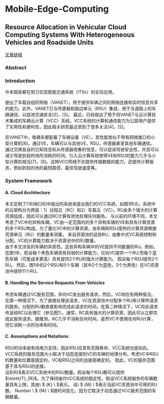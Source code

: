 # Mobile-Edge-Computing

## Resource Allocation in Vehicular Cloud Computing Systems With Heterogeneous Vehicles and Roadside Units

[文章链接](https://ieeexplore.ieee.org/document/7891877)



### Abstract

### Introduction
许多国家都在努力实现智能交通系统（ITSs）的实际应用。

提出了车载自组织网络（VANET），用于提供车辆之间的网络连接和实时信息共享的能力。此外，VANET已与传感器和路边单元（RSU）集成，用于与道路上的车辆通信，以促进交通安全[2]，[3]。 最近，已经提出了用于将VANET与云计算技术集成的车辆云计算（VCC）系统。VCC系统的计算和通信能力为公路用户提供了实用性和便利性，因此相关研究最近受到了很多关注[4]，[5]。

在VANET中，每辆车都配备了车辆设备（VE），其性能类似于带有网络接口的小型计算机[6]。通过VE，车辆可以与其他VE，RSU，传感器甚至其他车辆通信。 通过交换各自的已知信息和从传感器收集的信息，可以促进驾驶安全性，并且可以减少驾驶到目的地所消耗的时间。引入云计算系统使得VE和RSU的能力几乎与小型计算机相当[7]，[8]。这种VCC网络不仅提供传输数据的能力，还提供计算服务，例如到目的地的最短路径，最佳驾驶速度等。

### System Framework

#### A. Cloud Architecture
本文定制了[16]和[28]中提出的系统来提出我们的VCC系统，如图1所示。系统中的云架构分为两层：1）远程云（RC）和2）车载云（VC）。RC由多个强大的计算资源组成，因此可以通过RC计算有效地处理任何服务。 与以前的环境不同，本文考虑了VC中的异构车辆。VC由一定范围内的多个异构车辆的VE和具有计算资源的多个RSU构成。为了量化VC中的计算资源，由车辆和RSU提供的计算资源根据资源单元（RU）的数量来测量。 来自资源池的这些RU，由集中式VC系统控制和分配。VC的计算能力取决于资源池中的RU数量。  
由于本文涉及的车辆的异质性，这些异构车辆中的VE提供不同数量的RU。例如，在图1中，假设每个黑色车辆具有较弱的计算能力，仅向VC提供一个RU;而每个蓝色车辆（可能成本更高）具有提供2个RU的强大计算能力。 假设每个RSU提供2个RU。 然后，图1中的2个RSU和5个车辆（其中2个为蓝色，3个为黑色）在VC资源池中提供11个RU。

#### B. Handling the Service Requests From Vehicles
考虑车辆通过VC服务范围，并向VC发出服务请求。然后，VC响应有两种情况。 在第一种情况下，为了直接处理该请求，VC在资源池中分配多个RU来计算所请求的服务。分配的RU数直接影响完成此请求的时间。在第二种情况下，VC将此请求传送给RC以处理它（参见图1）。通常，RC具有强大的计算资源，因此可以立即完成此服务请求。据推测，RC几乎不消耗任何时间。虽然VC不使用任何RU计算，但它消耗一点的功率和时间。

#### C. Assumptions and Notations
RSU的功率由有线电力支持，因此RSU应具有无限寿命，VCC系统也是如此。VCC系统的服务范围大小取决于动态连接到VC的车辆的地理分布。考虑VC中RSU的数量和位置是固定的，VC和RSU之间的连接是确定的。 因此，VC的服务范围基于其与RSU的连接。  
设\${R}\$表示VCC系统中的RSU数量。假设每个RSU都可以提供\$\textit{T}_{R}\$。为了保持操作VCC系统的稳定性，假设VCC系统服务的车辆数量具有上限，其由\ $ {K} \ $表示。 设\ $ {M} \ $表示当前VC资源池中可用的RU数。 Number \ $ {M} \ $随时间变化，因为它取决于动态通过VCC服务范围的车辆数量。